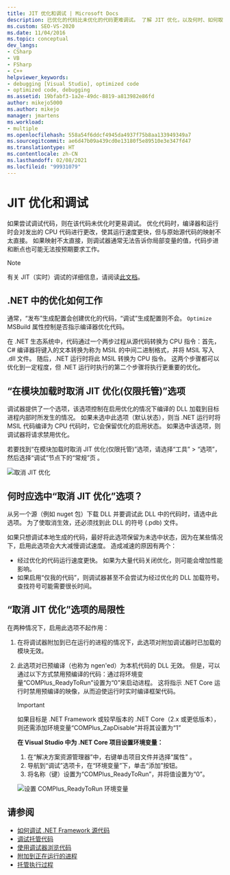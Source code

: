 ```yaml
---
title: JIT 优化和调试 | Microsoft Docs
description: 已优化的代码比未优化的代码更难调试。 了解 JIT 优化，以及何时、如何取消该优化。
ms.custom: SEO-VS-2020
ms.date: 11/04/2016
ms.topic: conceptual
dev_langs:
- CSharp
- VB
- FSharp
- C++
helpviewer_keywords:
- debugging [Visual Studio], optimized code
- optimized code, debugging
ms.assetid: 19bfabf3-1a2e-49dc-8819-a813982e86fd
author: mikejo5000
ms.author: mikejo
manager: jmartens
ms.workload:
- multiple
ms.openlocfilehash: 558a54f6ddcf4945da4937f75b8aa133949349a7
ms.sourcegitcommit: ae6d47b09a439cd0e13180f5e89510e3e347fd47
ms.translationtype: HT
ms.contentlocale: zh-CN
ms.lasthandoff: 02/08/2021
ms.locfileid: "99931079"
---
```

# <a name="jit-optimization-and-debugging"></a>JIT 优化和调试
如果尝试调试代码，则在该代码未优化时更易调试。 优化代码时，编译器和运行时会对发出的 CPU 代码进行更改，使其运行速度更快，但与原始源代码的映射不太直接。 如果映射不太直接，则调试器通常无法告诉你局部变量的值，代码步进和断点也可能无法按预期要求工作。

> [!NOTE]
> 有关 JIT（实时）调试的详细信息，请阅读[此文档](../debugger/debug-using-the-just-in-time-debugger.md)。

## <a name="how-optimizations-work-in-net"></a>.NET 中的优化如何工作 
通常，“发布”生成配置会创建优化的代码，“调试”生成配置则不会。 `Optimize` MSBuild 属性控制是否指示编译器优化代码。

在 .NET 生态系统中，代码通过一个两步过程从源代码转换为 CPU 指令：首先，C# 编译器将键入的文本转换为称为 MSIL 的中间二进制格式，并将 MSIL 写入 .dll 文件。 随后，.NET 运行时将此 MSIL 转换为 CPU 指令。 这两个步骤都可以优化到一定程度，但 .NET 运行时执行的第二个步骤将执行更重要的优化。

## <a name="the-suppress-jit-optimization-on-module-load-managed-only-option"></a>“在模块加载时取消 JIT 优化(仅限托管)”选项
调试器提供了一个选项，该选项控制在启用优化的情况下编译的 DLL 加载到目标进程内部时所发生的情况。 如果未选中此选项（默认状态），则当 .NET 运行时将 MSIL 代码编译为 CPU 代码时，它会保留优化的启用状态。 如果选中该选项，则调试器将请求禁用优化。

若要找到“在模块加载时取消 JIT 优化(仅限托管)”选项，请选择“工具” > “选项”，然后选择“调试”节点下的“常规”页 。

![取消 JIT 优化](../debugger/media/suppress-jit-tool-options.png "取消 JIT 优化")

## <a name="when-should-you-check-the-suppress-jit-optimization-option"></a>何时应选中“取消 JIT 优化”选项？
从另一个源（例如 nuget 包）下载 DLL 并要​​调试此 DLL 中的代码时，请选中此选项。 为了使取消生效，还必须找到此 DLL 的符号 (.pdb) 文件。

如果只想调试本地生成的代码，最好将此选项保留为未选中状态，因为在某些情况下，启用此选项会大大减慢调试速度。 造成减速的原因有两个：

* 经过优化的代码运行速度更快。 如果为大量代码关闭优化，则可能会增加性能影响。
* 如果启用“仅我的代码”，则调试器甚至不会尝试为经过优化的 DLL 加载符号。 查找符号可能需要很长时间。

## <a name="limitations-of-the-suppress-jit-optimization-option"></a>“取消 JIT 优化”选项的局限性 
在两种情况下，启用此选项不起作用：

1. 在将调试器附加到已在运行的进程的情况下，此选项对附加调试器时已加载的模块无效。
2. 此选项对已预编译（也称为 ngen'ed）为本机代码的 DLL 无效。 但是，可以通过以下方式禁用预编译的代码：通过将环境变量“COMPlus_ReadyToRun”设置为“0”来启动进程。 这将指示 .NET Core 运行时禁用预编译的映像，从而迫使运行时实时编译框架代码。 

    > [!IMPORTANT]
    > 如果目标是 .NET Framework 或较早版本的 .NET Core（2.x 或更低版本），则还需添加环境变量“COMPlus_ZapDisable”并将其设置为“1”

    **在 Visual Studio 中为 .NET Core 项目设置环境变量：**
    1. 在“解决方案资源管理器”中，右键单击项目文件并选择“属性” 。
    2. 导航到“调试”选项卡，在“环境变量”下，单击“添加”按钮。
    3. 将名称（键）设置为“COMPlus_ReadyToRun”，并将值设置为“0”。

    ![设置 COMPlus_ReadyToRun 环境变量](../debugger/media/environment-variables-debug-menu.png "设置 COMPlus_ReadyToRun 环境变量")

## <a name="see-also"></a>请参阅
- [如何调试 .NET Framework 源代码](../debugger/how-to-debug-dotnet-framework-source.md)
- [调试托管代码](../debugger/debugging-managed-code.md)
- [使用调试器浏览代码](../debugger/navigating-through-code-with-the-debugger.md)
- [附加到正在运行的进程](../debugger/attach-to-running-processes-with-the-visual-studio-debugger.md)
- [托管执行过程](/dotnet/standard/managed-execution-process)
